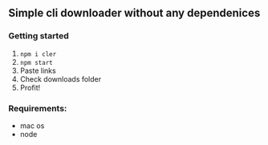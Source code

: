 ## Simple cli downloader without any dependenices

### Getting started

1. `npm i cler`
2. `npm start`
3. Paste links
4. Check downloads folder
5. Profit!


### Requirements:

- mac os
- node
